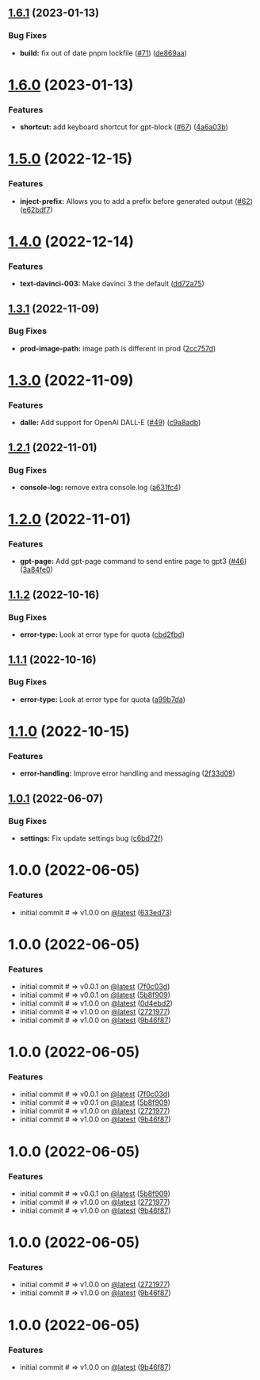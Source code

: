 ## [1.6.1](https://github.com/briansunter/logseq-plugin-gpt3-openai/compare/v1.6.0...v1.6.1) (2023-01-13)


### Bug Fixes

* **build:** fix out of date pnpm lockfile ([#71](https://github.com/briansunter/logseq-plugin-gpt3-openai/issues/71)) ([de869aa](https://github.com/briansunter/logseq-plugin-gpt3-openai/commit/de869aafe240190c1009534a11a6e251c1697bb8))

# [1.6.0](https://github.com/briansunter/logseq-plugin-gpt3-openai/compare/v1.5.0...v1.6.0) (2023-01-13)


### Features

* **shortcut:** add keyboard shortcut for gpt-block ([#67](https://github.com/briansunter/logseq-plugin-gpt3-openai/issues/67)) ([4a6a03b](https://github.com/briansunter/logseq-plugin-gpt3-openai/commit/4a6a03ba38d97a3e994c5ee8e6a2b9a532d81cd4))

# [1.5.0](https://github.com/briansunter/logseq-plugin-gpt3-openai/compare/v1.4.0...v1.5.0) (2022-12-15)

### Features

- **inject-prefix:** Allows you to add a prefix before generated output ([#62](https://github.com/briansunter/logseq-plugin-gpt3-openai/issues/62)) ([e62bdf7](https://github.com/briansunter/logseq-plugin-gpt3-openai/commit/e62bdf72b0bd567e4b6910d8df83fc883ea970c8))

# [1.4.0](https://github.com/briansunter/logseq-plugin-gpt3-openai/compare/v1.3.1...v1.4.0) (2022-12-14)

### Features

- **text-davinci-003:** Make davinci 3 the default ([dd72a75](https://github.com/briansunter/logseq-plugin-gpt3-openai/commit/dd72a757c5cb12855ab4890946ba81cfae25207c))

## [1.3.1](https://github.com/briansunter/logseq-plugin-gpt3-openai/compare/v1.3.0...v1.3.1) (2022-11-09)

### Bug Fixes

- **prod-image-path:** image path is different in prod ([2cc757d](https://github.com/briansunter/logseq-plugin-gpt3-openai/commit/2cc757dee751efb7eed6b3ada76baf4aa54ad828))

# [1.3.0](https://github.com/briansunter/logseq-plugin-gpt3-openai/compare/v1.2.1...v1.3.0) (2022-11-09)

### Features

- **dalle:** Add support for OpenAI DALL-E ([#49](https://github.com/briansunter/logseq-plugin-gpt3-openai/issues/49)) ([c9a8adb](https://github.com/briansunter/logseq-plugin-gpt3-openai/commit/c9a8adb96cd79680f4b0c2d2628835797cfe0e1c))

## [1.2.1](https://github.com/briansunter/logseq-plugin-gpt3-openai/compare/v1.2.0...v1.2.1) (2022-11-01)

### Bug Fixes

- **console-log:** remove extra console.log ([a631fc4](https://github.com/briansunter/logseq-plugin-gpt3-openai/commit/a631fc45172a13f9a6d0a7479666143245aa00b2))

# [1.2.0](https://github.com/briansunter/logseq-plugin-gpt3-openai/compare/v1.1.2...v1.2.0) (2022-11-01)

### Features

- **gpt-page:** Add gpt-page command to send entire page to gpt3 ([#46](https://github.com/briansunter/logseq-plugin-gpt3-openai/issues/46)) ([3a84fe0](https://github.com/briansunter/logseq-plugin-gpt3-openai/commit/3a84fe05344a92bcfe5b2089ec2e38f6e56e4a3d))

## [1.1.2](https://github.com/briansunter/logseq-plugin-gpt3-openai/compare/v1.1.1...v1.1.2) (2022-10-16)

### Bug Fixes

- **error-type:** Look at error type for quota ([cbd2fbd](https://github.com/briansunter/logseq-plugin-gpt3-openai/commit/cbd2fbdf40ee9ff4a3407d5fcd90440afa800cf6))

## [1.1.1](https://github.com/briansunter/logseq-plugin-gpt3-openai/compare/v1.1.0...v1.1.1) (2022-10-16)

### Bug Fixes

- **error-type:** Look at error type for quota ([a99b7da](https://github.com/briansunter/logseq-plugin-gpt3-openai/commit/a99b7da03796f2ef32eebbdc98dabee39662a438))

# [1.1.0](https://github.com/briansunter/logseq-plugin-gpt3-openai/compare/v1.0.1...v1.1.0) (2022-10-15)

### Features

- **error-handling:** Improve error handling and messaging ([2f33d09](https://github.com/briansunter/logseq-plugin-gpt3-openai/commit/2f33d09825288cc703855c4b41600204691cc9cf))

## [1.0.1](https://github.com/briansunter/logseq-plugin-gpt3-openai/compare/v1.0.0...v1.0.1) (2022-06-07)

### Bug Fixes

- **settings:** Fix update settings bug ([c6bd72f](https://github.com/briansunter/logseq-plugin-gpt3-openai/commit/c6bd72f019b07b010e9e11adafa812c6af96f59a))

# 1.0.0 (2022-06-05)

### Features

- initial commit # => v1.0.0 on [@latest](https://github.com/latest) ([633ed73](https://github.com/briansunter/logseq-plugin-gpt3-openai/commit/633ed7349751718618a70efef1a8a80915c158f4))

# 1.0.0 (2022-06-05)

### Features

- initial commit # => v0.0.1 on [@latest](https://github.com/latest) ([7f0c03d](https://github.com/briansunter/logseq-plugin-gpt3-openai/commit/7f0c03d3081d6b664737101091c5beed17cf235d))
- initial commit # => v0.0.1 on [@latest](https://github.com/latest) ([5b8f909](https://github.com/briansunter/logseq-plugin-gpt3-openai/commit/5b8f90942eb76cb37bc10598a950ba71901f6671))
- initial commit # => v1.0.0 on [@latest](https://github.com/latest) ([0d4ebd2](https://github.com/briansunter/logseq-plugin-gpt3-openai/commit/0d4ebd204a9ed1c86114edeb75f038a51f4d2e0b))
- initial commit # => v1.0.0 on [@latest](https://github.com/latest) ([2721977](https://github.com/briansunter/logseq-plugin-gpt3-openai/commit/27219772f686e63deb47d4b223acf7a706ecca76))
- initial commit # => v1.0.0 on [@latest](https://github.com/latest) ([9b46f87](https://github.com/briansunter/logseq-plugin-gpt3-openai/commit/9b46f87816dbb3755a7ee850391998a6429f54f8))

# 1.0.0 (2022-06-05)

### Features

- initial commit # => v0.0.1 on [@latest](https://github.com/latest) ([7f0c03d](https://github.com/briansunter/logseq-plugin-gpt3-openai/commit/7f0c03d3081d6b664737101091c5beed17cf235d))
- initial commit # => v0.0.1 on [@latest](https://github.com/latest) ([5b8f909](https://github.com/briansunter/logseq-plugin-gpt3-openai/commit/5b8f90942eb76cb37bc10598a950ba71901f6671))
- initial commit # => v1.0.0 on [@latest](https://github.com/latest) ([2721977](https://github.com/briansunter/logseq-plugin-gpt3-openai/commit/27219772f686e63deb47d4b223acf7a706ecca76))
- initial commit # => v1.0.0 on [@latest](https://github.com/latest) ([9b46f87](https://github.com/briansunter/logseq-plugin-gpt3-openai/commit/9b46f87816dbb3755a7ee850391998a6429f54f8))

# 1.0.0 (2022-06-05)

### Features

- initial commit # => v0.0.1 on [@latest](https://github.com/latest) ([5b8f909](https://github.com/briansunter/logseq-plugin-gpt3-openai/commit/5b8f90942eb76cb37bc10598a950ba71901f6671))
- initial commit # => v1.0.0 on [@latest](https://github.com/latest) ([2721977](https://github.com/briansunter/logseq-plugin-gpt3-openai/commit/27219772f686e63deb47d4b223acf7a706ecca76))
- initial commit # => v1.0.0 on [@latest](https://github.com/latest) ([9b46f87](https://github.com/briansunter/logseq-plugin-gpt3-openai/commit/9b46f87816dbb3755a7ee850391998a6429f54f8))

# 1.0.0 (2022-06-05)

### Features

- initial commit # => v1.0.0 on [@latest](https://github.com/latest) ([2721977](https://github.com/briansunter/logseq-plugin-gpt3-openai/commit/27219772f686e63deb47d4b223acf7a706ecca76))
- initial commit # => v1.0.0 on [@latest](https://github.com/latest) ([9b46f87](https://github.com/briansunter/logseq-plugin-gpt3-openai/commit/9b46f87816dbb3755a7ee850391998a6429f54f8))

# 1.0.0 (2022-06-05)

### Features

- initial commit # => v1.0.0 on [@latest](https://github.com/latest) ([9b46f87](https://github.com/briansunter/logseq-plugin-gpt3-openai/commit/9b46f87816dbb3755a7ee850391998a6429f54f8))
